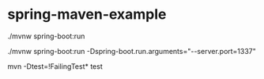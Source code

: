 # spring-maven-example

./mvnw spring-boot:run

./mvnw spring-boot:run -Dspring-boot.run.arguments="--server.port=1337"

mvn -Dtest=\!FailingTest* test
